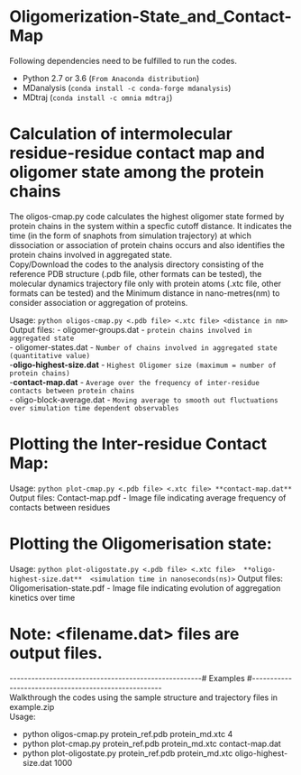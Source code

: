 # Oligomerization-State_and_Contact-Map


Following dependencies need to be fulfilled to run the codes.
  - Python 2.7 or 3.6 (`From Anaconda distribution`)
  - MDanalysis        (`conda install -c conda-forge mdanalysis`)
  - MDtraj            (`conda install -c omnia mdtraj`)

# Calculation of intermolecular residue-residue contact map and oligomer state among the protein chains
The oligos-cmap.py code calculates the highest oligomer state formed by protein chains in the system within a specfic cutoff distance. It indicates the time (in the form of snaphots from simulation trajectory) at which dissociation or association of protein chains occurs and also identifies the protein chains involved in aggregated state.\
Copy/Download the codes to the analysis directory consisting of the reference PDB structure (.pdb file, other formats can be tested), the molecular dynamics trajectory file only with protein atoms (.xtc file, other formats can be tested) and the Minimum distance in nano-metres(nm) to consider association or aggregation of proteins.

Usage: `python oligos-cmap.py <.pdb file> <.xtc file> <distance in nm>`
Output files:
              -  oligomer-groups.dat       - `protein chains involved in aggregated state`\
              -  oligomer-states.dat       - `Number of chains involved in aggregated state (quantitative value)`\
              -**oligo-highest-size.dat**  - `Highest Oligomer size (maximum = number of protein chains)`\
              -**contact-map.dat**         - `Average over the frequency of inter-residue contacts between protein chains`\
              -  oligo-block-average.dat   - `Moving average to smooth out fluctuations over simulation time dependent observables`

# Plotting the Inter-residue Contact Map:

Usage: `python plot-cmap.py <.pdb file> <.xtc file> **contact-map.dat**`
Output files: Contact-map.pdf             - Image file indicating average frequency of contacts between residues

# Plotting the Oligomerisation state:

Usage: `python plot-oligostate.py <.pdb file> <.xtc file>  **oligo-highest-size.dat**  <simulation time in nanoseconds(ns)>`
Output files: Oligomerisation-state.pdf   - Image file indicating evolution of aggregation kinetics over time
  
  
# Note: **<filename.dat>**  files are output files.
-----------------------------------------------------# Examples #-----------------------------------------------------\
Walkthrough the codes using the sample structure and trajectory files in example.zip\
Usage:
- python oligos-cmap.py protein_ref.pdb  protein_md.xtc 4
- python plot-cmap.py protein_ref.pdb  protein_md.xtc contact-map.dat
- python plot-oligostate.py protein_ref.pdb  protein_md.xtc oligo-highest-size.dat 1000

            
            
            

